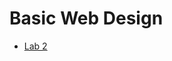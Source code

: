 <h1> Basic Web Design </h1>

<ul>
    <li><a href="Lab 2/index.html" target="_blank">Lab 2</a></li>
</ul>

